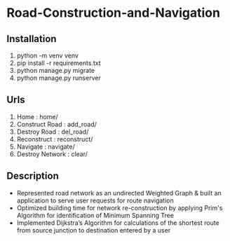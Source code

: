 # Road-Construction-and-Navigation

## Installation
1. python -m venv venv
2. pip install -r requirements.txt
3. python manage.py migrate
4. python manage.py runserver

## Urls
1. Home : home/
2. Construct Road : add_road/
3. Destroy Road : del_road/
4. Reconstruct : reconstruct/
5. Navigate : navigate/
6. Destroy Network : clear/

## Description
- Represented road network as an undirected Weighted Graph & built an application to serve user requests for route navigation
- Optimized building time for network re-construction by applying Prim's Algorithm for identification of Minimum Spanning Tree
- Implemented Dijkstra’s Algorithm for calculations of the shortest route from source junction to destination entered by a user 
